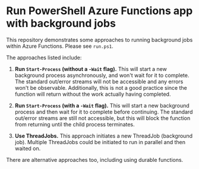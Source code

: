# Run PowerShell Azure Functions app with background jobs

This repository demonstrates some approaches to running background jobs within Azure Functions. Please see `run.ps1`.

The approaches listed include:

1. **Run `Start-Process` (without a `-Wait` flag).** This will start a new background process asynchronously, and won't wait for it to complete. The standard out/error streams will not be accessible and any errors won't be observable. Additionally, this is not a good practice since the function will return without the work actually having completed.

2. **Run `Start-Process` (with a `-Wait` flag).** This will start a new background process and then wait for it to complete before continuing. The standard out/error streams are still not accessible, but this will block the function from returning until the child process terminates.

3. **Use ThreadJobs.** This approach initiates a new ThreadJob (background job). Multiple ThreadJobs could be initiated to run in parallel and then waited on.

There are alternative approaches too, including using durable functions.
